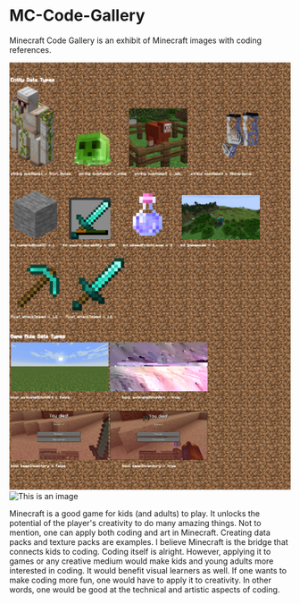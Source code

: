 # MC-Code-Gallery

Minecraft Code Gallery is an exhibit of Minecraft images with coding references.

![This is an image](images/Examples/MC_DataTypes_Gallery.png)
![This is an image](images/Examples/Overworld_Gallery_Gallery.png)

Minecraft is a good game for kids (and adults) to play.  It unlocks the potential of the player's creativity to do many amazing things.  Not to mention, one can apply both coding and art in Minecraft.  Creating data packs and texture packs are examples.  I believe Minecraft is the bridge that connects kids to coding.  Coding itself is alright.  However, applying it to games or any creative medium would make kids and young adults more interested in coding.  It would benefit visual learners as well.  If one wants to make coding more fun, one would have to apply it to creativity.  In other words, one would be good at the technical and artistic aspects of coding.    

